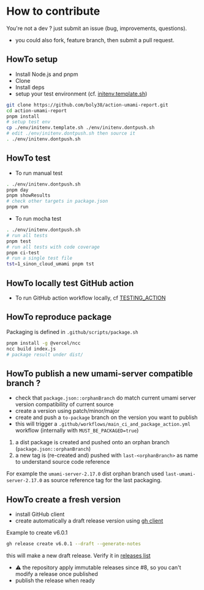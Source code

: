 # How to contribute
You're not a dev ? just submit an issue (bug, improvements, questions).
* you could also fork, feature branch, then submit a pull request.

## HowTo setup

* Install Node.js and pnpm
* Clone
* Install deps
* setup your test environment (cf. [initenv.template.sh](./env/initenv.template.sh))

````bash
git clone https://github.com/boly38/action-umami-report.git
cd action-umami-report
pnpm install
# setup test env
cp ./env/initenv.template.sh ./env/initenv.dontpush.sh
# edit ./env/initenv.dontpush.sh then source it
. ./env/initenv.dontpush.sh
````

## HowTo test
* To run manual test

````bash
. ./env/initenv.dontpush.sh
pnpm day
pnpm showResults
# check other targets in package.json
pnpm run
````

* To run mocha test

````bash
. ./env/initenv.dontpush.sh
# run all tests
pnpm test
# run all tests with code coverage
pnpm ci-test
# run a single test file
tst=1_sinon_cloud_umami pnpm tst
````


## HowTo locally test GitHub action

* To run GitHub action workflow locally, cf [TESTING_ACTION](./TESTING_ACTION.md) 



## HowTo reproduce package

Packaging is defined in `.github/scripts/package.sh` 
````bash
pnpm install -g @vercel/ncc
ncc build index.js
# package result under dist/
````

## HowTo publish a new umami-server compatible branch ?

- check that `package.json::orphanBranch` do match current umami server version compatibility of current source
- create a version using patch/minor/major
- create and push a `to-package` branch on the version you want to publish
- this will trigger a `.github/workflows/main_ci_and_package_action.yml` workflow (internally with `MUST_BE_PACKAGED=true`)
1) a dist package is created and pushed onto an orphan branch (`package.json::orphanBranch`)
2) a new tag is (re-created and) pushed with `last-<orphanBranch>` as name to understand source code reference

For example the `umami-server-2.17.0` dist orphan branch used `last-umami-server-2.17.0` as source reference tag for the last packaging.

## HowTo create a fresh version
- install GitHub client
- create automatically a draft release version using [gh client](https://cli.github.com/)

Example to create v6.0.1
```bash
gh release create v6.0.1 --draft --generate-notes
```

this will make a new draft release. Verify it in [releases list](https://github.com/boly38/action-mongo-tools/releases)

- ⚠️ the repository apply immutable releases since #8, so you can't modify a release once published
- publish the release when ready
